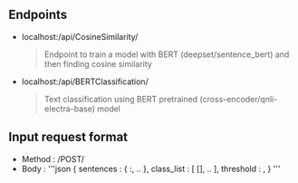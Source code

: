 ## Endpoints
- localhost:<port>/api/CosineSimilarity/
  > Endpoint to train a model with BERT (deepset/sentence_bert) and then finding cosine similarity

- localhost:<port>/api/BERTClassification/
  > Text classification using BERT pretrained (cross-encoder/qnli-electra-base) model

## Input request format
- Method : /POST/
- Body :
'''json
    {
         sentences : {
             <sentence>:<label>,
             ..
        },
        class_list : [
         [<list of phrases in label1>],
         ..
         ],
         threshold : <float>,
     }
'''
